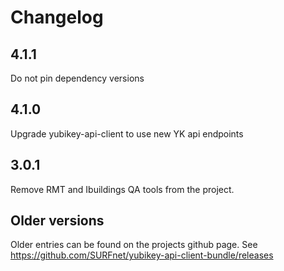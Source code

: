 # Changelog

## 4.1.1

Do not pin dependency versions

## 4.1.0

Upgrade yubikey-api-client to use new YK api endpoints

## 3.0.1

Remove RMT and Ibuildings QA tools from the project.

## Older versions

Older entries can be found on the projects github page.
See https://github.com/SURFnet/yubikey-api-client-bundle/releases

 